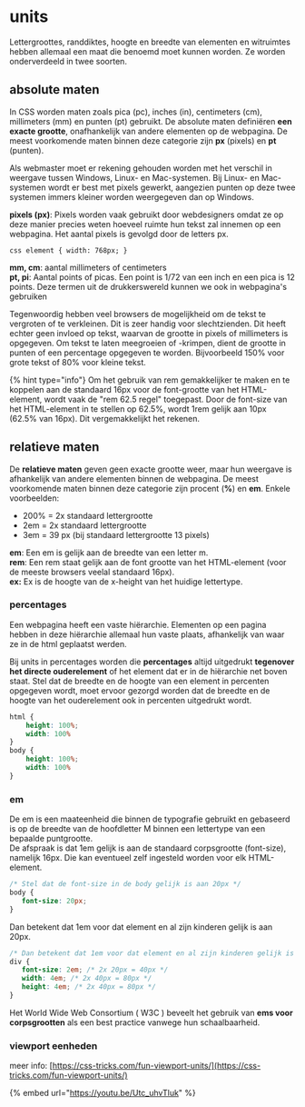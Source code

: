 # units

Lettergroottes, randdiktes, hoogte en breedte van elementen en witruimtes hebben allemaal een maat die benoemd moet kunnen worden. Ze worden onderverdeeld in twee soorten.

## absolute maten

In CSS worden maten zoals pica (pc), inches (in), centimeters (cm), millimeters (mm) en punten (pt) gebruikt. De absolute maten definiëren **een exacte grootte**, onafhankelijk van andere elementen op de webpagina. De meest voorkomende maten binnen deze categorie zijn **px** (pixels) en **pt** (punten).

Als webmaster moet er rekening gehouden worden met het verschil in weergave tussen Windows, Linux- en Mac-systemen. Bij Linux- en Mac-systemen wordt er best met pixels gewerkt, aangezien punten op deze twee systemen immers kleiner worden weergegeven dan op Windows.

**pixels (px)**: Pixels worden vaak gebruikt door webdesigners omdat ze op deze manier precies weten hoeveel ruimte hun tekst zal innemen op een webpagina. Het aantal pixels is gevolgd door de letters px.

`css element { width: 768px; }`

**mm, cm**: aantal millimeters of centimeters\
**pt, pi**: Aantal points of picas. Een point is 1/72 van een inch en een pica is 12 points. Deze termen uit de drukkerswereld kunnen we ook in webpagina's gebruiken

Tegenwoordig hebben veel browsers de mogelijkheid om de tekst te vergroten of te verkleinen. Dit is zeer handig voor slechtzienden. Dit heeft echter geen invloed op tekst, waarvan de grootte in pixels of millimeters is opgegeven. Om tekst te laten meegroeien of -krimpen, dient de grootte in punten of een percentage opgegeven te worden. Bijvoorbeeld 150% voor grote tekst of 80% voor kleine tekst.

\{% hint type="info"} Om het gebruik van rem gemakkelijker te maken en te koppelen aan de standaard 16px voor de font-grootte van het HTML-element, wordt vaak de "rem 62.5 regel" toegepast. Door de font-size van het HTML-element in te stellen op 62.5%, wordt 1rem gelijk aan 10px (62.5% van 16px). Dit vergemakkelijkt het rekenen.

## relatieve maten

De **relatieve maten** geven geen exacte grootte weer, maar hun weergave is afhankelijk van andere elementen binnen de webpagina. De meest voorkomende maten binnen deze categorie zijn procent (**%**) en **em**. Enkele voorbeelden:

* 200% = 2x standaard lettergrootte
* 2em = 2x standaard lettergrootte
* 3em = 39 px (bij standaard lettergrootte 13 pixels)

**em**: Een em is gelijk aan de breedte van een letter m.\
**rem**: Een rem staat gelijk aan de font grootte van het HTML-element (voor de meeste browsers veelal standaard 16px).\
**ex:** Ex is de hoogte van de x-height van het huidige lettertype.

### percentages

Een webpagina heeft een vaste hiërarchie. Elementen op een pagina hebben in deze hiërarchie allemaal hun vaste plaats, afhankelijk van waar ze in de html geplaatst werden.

Bij units in percentages worden die **percentages** altijd uitgedrukt **tegenover het directe ouderelement** of het element dat er in de hiërarchie net boven staat. Stel dat de breedte en de hoogte van een element in percenten opgegeven wordt, moet ervoor gezorgd worden dat de breedte en de hoogte van het ouderelement ook in percenten uitgedrukt wordt.

```css
html {
    height: 100%;
    width: 100%
}
body {
    height: 100%;
    width: 100%               
}
```

### em

De em is een maateenheid die binnen de typografie gebruikt en gebaseerd is op de breedte van de hoofdletter M binnen een lettertype van een bepaalde puntgrootte.\
De afspraak is dat 1em gelijk is aan de standaard corpsgrootte (font-size), namelijk 16px. Die kan eventueel zelf ingesteld worden voor elk HTML-element.

```css
/* Stel dat de font-size in de body gelijk is aan 20px */
body { 
   font-size: 20px; 
} 
```

Dan betekent dat 1em voor dat element en al zijn kinderen gelijk is aan 20px.

```css
/* Dan betekent dat 1em voor dat element en al zijn kinderen gelijk is aan 20px.*/
div { 
   font-size: 2em; /* 2x 20px = 40px */
   width: 4em; /* 2x 40px = 80px */
   height: 4em; /* 2x 40px = 80px */
}
```

Het World Wide Web Consortium ( W3C ) beveelt het gebruik van **ems voor corpsgrootten** als een best practice vanwege hun schaalbaarheid.

### viewport eenheden

meer info: [https://css-tricks.com/fun-viewport-units/](https://css-tricks.com/fun-viewport-units/)

{% embed url="https://youtu.be/Utc_uhvTluk" %}
